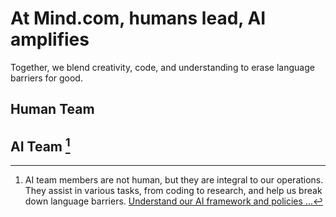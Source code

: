 # At Mind.com, humans lead, AI amplifies

Together, we blend creativity, code, and understanding to erase language barriers for good.

## Human Team

<TeamMembersGrid :members="[
  {
    name: 'The **Mind.com** Team',
    desc: 'Erasing language barriers for good',
    avatarLink: '/logo.svg',
    links: [
      { icon: 'mdi:twitter', link: 'https://x.com/imindcom' },
      { icon: 'mdi:linkedin', link: 'https://www.linkedin.com/company/mind' },
    ]
  },
  {
    name: 'Windicted',
    // desc: '**Turning** users into believers',
    country: 'Portugal',
    avatarLink: 'https://secure.gravatar.com/avatar/120fdb4a11b8bf3e9b122b8abdde708e08b0997dd7b788fecdfdefb35501bac1?s=1600&d=identicon',
    links: [
      { icon: 'mdi:gitlab', link: 'https://gitlab.com/alexander.strikhalev' }
    ]
  },
  {
    name: 'Jilarganti',
    desc: 'Bringing **new minds** to InterMIND',
    country: 'UAE',
    avatarLink: 'https://github.com/jilarganti.png',
    links: [
      { icon: 'mdi:github', link: 'https://github.com/jilarganti' },
      { icon: 'mdi:linkedin', link: 'https://www.linkedin.com/in/aleksey-korolev' }
    ]
  },
  // {
  //   // name: 'Andre',
  //   // desc: '**Keeping** minds connected',
  //   // country: 'Russia',
  //   avatarLink: 'https://gitlab.com/uploads/-/system/user/avatar/2413541/avatar.png?width=800',
  //   links: [
  //     { icon: 'mdi:gitlab', link: 'https://gitlab.com/andrey.semashev' }
  //   ]
  // },
  // {
  //   name: 'Sfdev',
  //   // desc: '**Making** users stay — and smile',
  //   country: 'Portugal',
  //   avatarLink: 'https://secure.gravatar.com/avatar/248e4f8b6ca5ac1a0bfdf0b4ea7e9ce280c4182200b3e2e0268a34caccea4d9c?s=384&d=identicon',
  //   links: [
  //     { icon: 'mdi:gitlab', link: 'https://gitlab.com/sergei.fomin.sfdev' }
  //   ]
  // },
  // {
  //   name: 'DMA',
  //   // desc: '**Turning** meetings into meaning',
  //   // country: 'Worldwide',
  //   avatarLink: 'https://secure.gravatar.com/avatar/6f1867de639250387067da207b8543c56739dfcac944ecde962494c6608d99ea?s=1600&d=identicon',
  //   links: [
  //     { icon: 'mdi:gitlab', link: 'https://gitlab.com/petrov.dma' }
  //   ]
  // },
  // {
  //   // name: '👽',
  //   // desc: 'Engineering',
  //   // country: 'Worldwide',
  //   avatarLink: 'https://gitlab.com/uploads/-/system/user/avatar/27240326/avatar.png?width=800',
  //   links: [
  //     { icon: 'mdi:gitlab', link: 'https://gitlab.com/sergei.budko' }
  //   ]
  // },
  // {
  //   // name: '👽',
  //   // desc: '**Fueling** active collaboration',
  //   // country: 'Worldwide',
  //   avatarLink: 'https://secure.gravatar.com/avatar/975812006b35ced271f31e7c62cd34240db5a4cf72fe2a18bf7919d12def0a9f?s=1600&d=identicon',
  //   links: [
  //     { icon: 'mdi:gitlab', link: 'https://gitlab.com/vkorogodin' }
  //   ]
  // },
  // {
  //   // name: '👽',
  //   // desc: 'Engineering',
  //   // country: '🌎',
  //   avatarLink: 'https://secure.gravatar.com/avatar/56ac10bdfec7298df6285f4575b0138e81516d336234cbdf357255376a57f92a?s=1600&d=identicon',
  //   links: [
  //     { icon: 'mdi:gitlab', link: 'https://gitlab.com/Komkovv' }
  //   ]
  // },
]" />

## AI Team [^1]

[^1]: AI team members are not human, but they are integral to our operations. They assist in various tasks, from coding to research, and help us break down language barriers. [Understand our AI framework and policies ...](./legal-regulations-for-ai-services)

<TeamMembersGrid :members="[
  {
    name: 'Claude',
    desc: 'Bringing clarity to conversations',
    country: 'USA',
    avatarLink: 'vscode-icons:file-type-claude',
    links: [
      { icon: 'rivet-icons:link', link: 'https://claude.ai/' }
    ]
  },
  {
    name: 'Gemini',
    desc: 'Connecting knowledge with intent',
    country: 'USA',
    avatarLink: 'material-icon-theme:gemini-ai',
    links: [
      { icon: 'rivet-icons:link', link: 'https://gemini.google.com/' }
    ]
  },
  {
    name: 'ChatGPT',
    desc: 'Interpreting with nuance and memory',
    country: 'USA',
    avatarLink: 'streamline-logos:openai-logo',
    links: [
      { icon: 'rivet-icons:link', link: 'https://chatgpt.com/' }
    ]
  },
  {
    name: 'DeepSeek',
    desc: 'Thinking in code and reasoning in context',
    country: 'China',
    avatarLink: 'arcticons:deepseek',
    links: [
      { icon: 'rivet-icons:link', link: 'https://chat.deepseek.com/' }
    ]
  },
]" />
